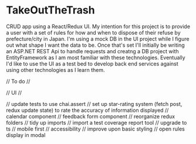 # TakeOutTheTrash
CRUD app using a React/Redux UI.
My intention for this project is to provide a user with a set of rules for how and when to dispose of their refuse by prefecture/city in Japan.
I'm using a mock DB in the UI project while I figure out what shape I want the data to be. Once that's set I'll initially be writing an ASP.NET REST Api to handle requests and creatng a DB project with EntityFramework as I am most familiar with these technologies. Eventually I'd like to use the UI as a test bed to develop back end services against using other technologies as I learn them.

// To do //

// UI //

// update tests to use chai.assert
// set up star-rating system (fetch post, redux update state) to rate the accuracy of information displayed
// calendar component
// feedback form component
// reorganize redux folders
// tidy up imports
// import a test coverage report tool
// upgrade to ts
// mobile first
// accessibility
// improve upon basic styling
// open rules display in modal


